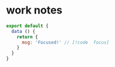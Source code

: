 # work notes

```js
export default {
  data () {
    return {
      msg: 'Focused!' // [!code  focus]
    }
  }
}
```